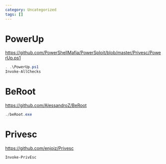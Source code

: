 ```yaml
---
category: Uncategorized
tags: []
---
```

# PowerUp
https://github.com/PowerShellMafia/PowerSploit/blob/master/Privesc/PowerUp.ps1
```powershell
. .\PowerUp.ps1
Invoke-AllChecks
```
# BeRoot
https://github.com/AlessandroZ/BeRoot
```powershell
./beRoot.exe
```
# Privesc
https://github.com/enjoiz/Privesc
```powershell
Invoke-PrivEsc
```
